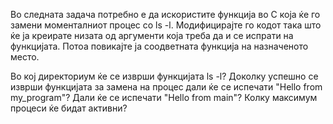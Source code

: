 Во следната задача потребно е да искористите функција во С која ќе го замени моменталниот процес со ls -l. 
Модифицирајте го кодот така што ќе ја креирате низата од аргументи која треба да и се испрати на функцијата.
Потоа повикајте ја соодветната функција на назначеното место.

Во кој директориум ќе се изврши функцијата ls -l? 
Доколку успешно се изврши функцијата за замена на процес дали ќе се испечати "Hello from my_program"?
Дали ќе се испечати "Hello from main"?
Колку максимум процеси ќе бидат активни?
